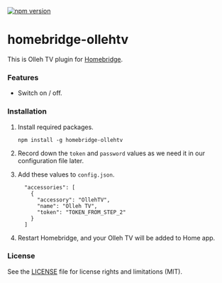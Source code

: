 [![npm version](https://badge.fury.io/js/homebridge-ollehtv.svg)](https://badge.fury.io/js/homebridge-ollehtv)

# homebridge-ollehtv

This is Olleh TV plugin for [Homebridge](https://github.com/nfarina/homebridge). 



### Features

* Switch on / off.



### Installation

1. Install required packages.

   ```
   npm install -g homebridge-ollehtv
   ```

2. Record down the `token` and `password` values as we need it in our configuration file later.

3. Add these values to `config.json`.

    ```
      "accessories": [
        {
          "accessory": "OllehTV",
          "name": "Olleh TV",
          "token": "TOKEN_FROM_STEP_2"
        }
      ]
    ```

4. Restart Homebridge, and your Olleh TV will be added to Home app.



### License

See the [LICENSE](https://github.com/clauzewitz/homebridge-ollehtv/blob/master/LICENSE.md) file for license rights and limitations (MIT).

